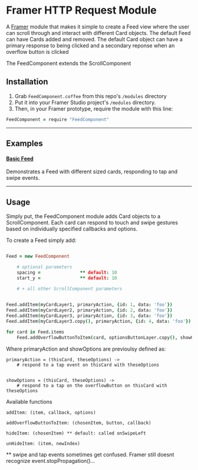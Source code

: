 # Framer HTTP Request Module

A [Framer](http://framerjs.com) module that makes it simple to create a Feed view where the user can scroll through and interact with different Card objects. 
The default Feed can have Cards added and removed.
The default Card object can have a primary response to being clicked and a secondary reponse when an overflow button is clicked 

The FeedComponent extends the ScrollComponent

## Installation

1. Grab `FeedComponent.coffee` from this repo's `/modules` directory
2. Put it into your Framer Studio project's  `/modules` directory. 
3. Then, in your Framer prototype, require the module with this line:

```coffeescript
FeedComponent = require "FeedComponent"
```
---

## Examples

#### [Basic Feed](https://framer.cloud/SjdUT)

Demonstrates a Feed with different sized cards, responding to tap and swipe events. 

---

## Usage

Simply put, the FeedComponent module adds Card objects to a ScrollComponent. Each card can respond to touch and swipe gestures based on individually specified callbacks and options. 


To create a Feed simply add:

```coffeescript

Feed = new FeedComponent

	# optional parameters
	spacing = 				** default: 10
	start_y =  				** default: 10
	
	# + all other ScrollComponent parameters


Feed.addItem(myCardLayer1, primaryAction, {id: 1, data: 'foo'})
Feed.addItem(myCardLayer2, primaryAction, {id: 2, data: 'foo'})
Feed.addItem(myCardLayer3, primaryAction, {id: 3, data: 'foo'})
Feed.addItem(myCardLayer3.copy(), primaryAction, {id: 4, data: 'foo'})

for card in Feed.items	
	Feed.addOverflowButtonToItem(card, optionsButtonLayer.copy(), showOptions)

```

Where primaryAction and showOptions are previoulsy defined as: 
```
primaryAction = (thisCard, theseOptions) ->
	# respond to a tap event on thisCard with theseOptions


showOptions = (thisCard, theseOptions) ->
	# respond to a tap on the overflowButton on thisCard with theseOptions

```

Available functions

```
addItem: (item, callback, options)

addOverflowButtonToItem: (chosenItem, button, callback)

hideItem: (chosenItem) ** default: called onSwipeLeft

unHideItem: (item, newIndex)
```


** swipe and tap events sometimes get confused. Framer still doesnt recognize event.stopPropagation()...



